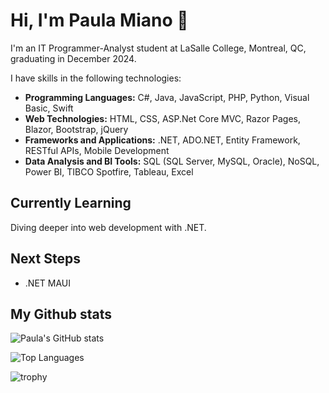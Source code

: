 # Hi, I'm Paula Miano 👋

I'm an IT Programmer-Analyst student at LaSalle College, Montreal, QC, graduating in December 2024. 

I have skills in the following technologies:

- **Programming Languages:** C#, Java, JavaScript, PHP, Python, Visual Basic, Swift
- **Web Technologies:** HTML, CSS, ASP.Net Core MVC, Razor Pages, Blazor, Bootstrap, jQuery
- **Frameworks and Applications:** .NET, ADO.NET, Entity Framework, RESTful APIs, Mobile Development
- **Data Analysis and BI Tools:** SQL (SQL Server, MySQL, Oracle), NoSQL, Power BI, TIBCO Spotfire, Tableau, Excel

## Currently Learning
Diving deeper into web development with .NET.

## Next Steps
- .NET MAUI

## My Github stats

![Paula's GitHub stats](https://github-readme-stats.vercel.app/api?username=p-miano&show_icons=true&theme=default)

![Top Languages](https://github-readme-stats.vercel.app/api/top-langs/?username=p-miano&layout=compact&theme=default)

![trophy](https://github-profile-trophy.vercel.app/?username=p-miano&theme=default)
